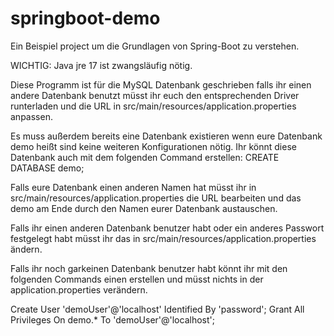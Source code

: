 # springboot-demo
Ein Beispiel project um die Grundlagen von Spring-Boot zu verstehen.

WICHTIG: Java jre 17 ist zwangsläufig nötig.

Diese Programm ist für die MySQL Datenbank geschrieben falls ihr einen andere Datenbank benutzt müsst ihr euch den entsprechenden Driver runterladen und die URL in src/main/resources/application.properties
anpassen.

Es muss außerdem bereits eine Datenbank existieren wenn eure Datenbank demo heißt sind keine weiteren Konfigurationen nötig. Ihr könnt diese Datenbank auch mit dem folgenden Command erstellen:
CREATE DATABASE demo;

Falls eure Datenbank einen anderen Namen hat müsst ihr in src/main/resources/application.properties die URL bearbeiten und das demo am Ende durch den Namen eurer Datenbank austauschen.

Falls ihr einen anderen Datenbank benutzer habt oder ein anderes Passwort festgelegt habt müsst ihr das in src/main/resources/application.properties ändern.

Falls ihr noch garkeinen Datenbank benutzer habt könnt ihr mit den folgenden Commands einen erstellen und müsst nichts in der application.properties verändern.

 Create User 'demoUser'@'localhost' Identified By 'password';
  Grant All Privileges On demo.* To 'demoUser'@'localhost'; 

